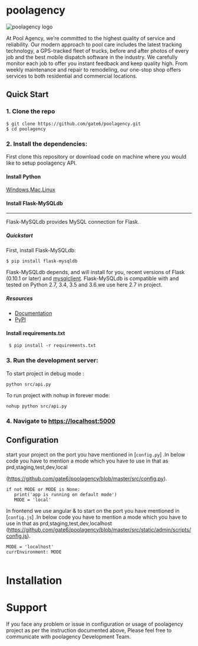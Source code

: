 # poolagency
![poolagency logo](http://dashboard.tritontracking.com:5000/static/admin/resources/images/triton-logo.png)


At Pool Agency, we’re committed to the highest quality of service and reliability. Our modern approach to pool care includes the latest tracking technology, a GPS-tracked fleet of trucks, before and after photos of every job and the best mobile dispatch software in the industry. We carefully monitor each job to offer you instant feedback and keep quality high. From weekly maintenance and repair to remodeling, our one-stop shop offers services to both residential and commercial locations.


## Quick Start

### 1. Clone the repo
  ```
  $ git clone https://github.com/gate6/poolagency.git
  $ cd poolagency
  ```

### 2. Install the dependencies:

First clone this repository or download code on machine where you would like to setup poolagency API.       

 
#### Install Python

[Windows](http://timmyreilly.azurewebsites.net/python-flask-windows-development-environment-setup/),[Mac](http://docs.python-guide.org/en/latest/starting/install/osx/),[Linux](https://docs.aws.amazon.com/cli/latest/userguide/awscli-install-linux-python.html)

#### Install Flask-MySQLdb
----------

Flask-MySQLdb provides MySQL connection for Flask.

##### Quickstart

First, install Flask-MySQLdb:
    
    $ pip install flask-mysqldb
    
Flask-MySQLdb depends, and will install for you, recent versions of Flask
(0.10.1 or later) and [mysqlclient](https://github.com/PyMySQL/mysqlclient-python). Flask-MySQLdb is compatible
with and tested on Python 2.7, 3.4, 3.5 and 3.6.we use here 2.7 in project.


##### Resources


- [Documentation](http://flask-mysqldb.readthedocs.org/en/latest/)
- [PyPI](https://pypi.python.org/pypi/Flask-MySQLdb)


#### Install requirements.txt 
 ```
  $ pip install -r requirements.txt
  ```
### 3. Run the development server:


To start project in debug mode :

```shell
python src/api.py
```

To run project with nohup in forever mode:

```shell
nohup python src/api.py
```


### 4. Navigate to [https://localhost:5000](http://localhost:5000)


## Configuration


start your  project on the port you have mentioned in [`config.py`] .In below code you have to mention a mode which you have to use in that as prd,staging,test,dev,local

(https://github.com/gate6/poolagency/blob/master/src/config.py).
```shell
if not MODE or MODE is None:
   print('app is running on default mode')
   MODE = 'local'
```


In frontend we use angular & to start on the port you have mentioned in [`config.js`] .In below code you have to mention a mode which you have to use in that as prd,staging,test,dev,localhost
(https://github.com/gate6/poolagency/blob/master/src/static/admin/scripts/config.js).
```shell
MODE = 'localhost'
currEnvironment: MODE
   
```


Installation
================




Support
================
If you face any problem or issue in configuration or usage of poolagency  project as per the instruction documented above, Please feel free to communicate with poolagency Development Team.

